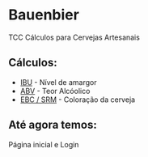 # Bauenbier
TCC Cálculos para Cervejas Artesanais

## Cálculos: ##

- [IBU](https://www.beerbier.com.br/blog/o-que-e-o-ibu-da-cerveja/) - Nível de amargor
- [ABV](https://www.papodebar.com/abv-alcohol-by-volume-o-que-e-isso/) - Teor Alcóolico
- [EBC / SRM](https://www.beerbier.com.br/blog/entendendo-a-coloracao-da-cerveja/) - Coloração da cerveja

## Até agora temos: ##

Página inicial e Login
